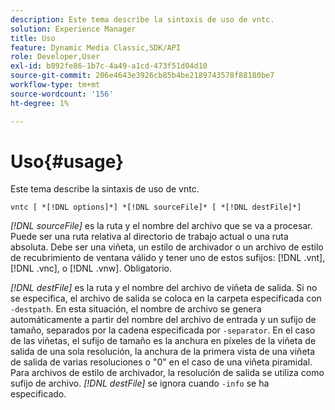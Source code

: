 ```yaml
---
description: Este tema describe la sintaxis de uso de vntc.
solution: Experience Manager
title: Uso
feature: Dynamic Media Classic,SDK/API
role: Developer,User
exl-id: b892fe86-1b7c-4a49-a1cd-473f51d04d10
source-git-commit: 206e4643e3926cb85b4be2189743578f88180be7
workflow-type: tm+mt
source-wordcount: '156'
ht-degree: 1%

---
```


# Uso{#usage}

Este tema describe la sintaxis de uso de vntc.

`vntc [ *[!DNL options]*] *[!DNL sourceFile]* [ *[!DNL destFile]*]`

*[!DNL sourceFile]* es la ruta y el nombre del archivo que se va a procesar. Puede ser una ruta relativa al directorio de trabajo actual o una ruta absoluta. Debe ser una viñeta, un estilo de archivador o un archivo de estilo de recubrimiento de ventana válido y tener uno de estos sufijos: [!DNL .vnt], [!DNL .vnc], o [!DNL .vnw]. Obligatorio.

*[!DNL destFile]* es la ruta y el nombre del archivo de viñeta de salida. Si no se especifica, el archivo de salida se coloca en la carpeta especificada con `-destpath`. En esta situación, el nombre de archivo se genera automáticamente a partir del nombre del archivo de entrada y un sufijo de tamaño, separados por la cadena especificada por `-separator`. En el caso de las viñetas, el sufijo de tamaño es la anchura en píxeles de la viñeta de salida de una sola resolución, la anchura de la primera vista de una viñeta de salida de varias resoluciones o &quot;0&quot; en el caso de una viñeta piramidal. Para archivos de estilo de archivador, la resolución de salida se utiliza como sufijo de archivo. *[!DNL destFile]* se ignora cuando `-info` se ha especificado.
